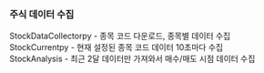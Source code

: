### 주식 데이터 수집
StockDataCollectorpy - 종목 코드 다운로드, 종목별 데이터 수집<br>
StockCurrentpy - 현재 설정된 종목 코드 데이터 10초마다 수집<br>
StockAnalysis - 최근 2달 데이터만 가져와서 매수/매도 시점 데이터 수집 
